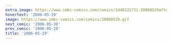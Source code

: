 ```yaml
---
extra_image: https://www.smbc-comics.com/comics/1448121721-20060529after.png
hovertext: '2006-05-29'
image: https://www.smbc-comics.com/comics/20060529.gif
next_comic: '2006-05-30'
prev_comic: '2006-05-28'
title: '2006-05-29'
---
```


